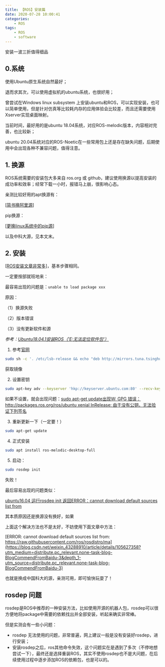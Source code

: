 ```yaml
---
title: 【ROS】安装篇
date: 2020-07-28 10:00:41
categories:
	- ROS
tags:
	- ROS
	- software
---
```


安装一波三折值得细品

## 0.系统

使用Ubuntu原生系统自然最好；

退而求其次，可以使用虚拟机的ubuntu系统，也很好用；

曾尝试在Windows linux subsystem 上安装ubuntu和ROS，可以实现安装，也可以简单使用，但是针对仿真等比较耗内存的应用体验会比较差，而且还需要使用Xserver实现桌面映射。

当前时间，最好用的是ubuntu 18.04系统，对应ROS-melodic版本，内容相对完善，也比较新；

ubuntu 20.04系统对应的ROS-Noetic在一些常用包上还是存在缺失问题，后期使用中会出现各种不兼容问题，值得注意。

<!--more-->

## 1. 换源

ROS系统需要的安装包大多来自 ros.org 或 github，建议使用换源以提高安装的成功率和效率；经常下载一小时，报错马上崩，很影响心态。

亲测比较好用的apt换源有：

[[简书换阿里源](https://www.jianshu.com/p/ad4dc5dbf55e)]

pip换源：

[[更换linux系统中的pip源](https://www.cnblogs.com/g15009428458/p/12323137.html)]

以及中科大源，见本文末。

## 2. 安装

[[ROS安装文章非常多](https://blog.csdn.net/sinat_38284212/article/details/100884644)]，基本步骤相同。

一定要按部就班地来：

最容易出现的问题是：`unable to load package xxx`

原因：

（1）换源失败

（2）版本错误

（3）没有更新软件和源

*参考：[Ubuntu18.04.1安装ROS（'E:无法定位软件包'）](https://blog.csdn.net/sinat_34130812/article/details/81666728)*



1. 参考[官网](http://wiki.ros.org/ROS/Installation/UbuntuMirrors)

```bash
sudo sh -c '. /etc/lsb-release && echo "deb http://mirrors.tuna.tsinghua.edu.cn/ros/ubuntu/ `lsb_release -cs` main" > /etc/apt/sources.list.d/ros-latest.list'
```

获取镜像

2. 设置密钥

```bash
sudo apt-key adv --keyserver 'hkp://keyserver.ubuntu.com:80' --recv-key C1CF6E31E6BADE8868B172B4F42ED6FBAB17C654
```

如果不设置，就会出现问题：[sudo apt-get update出现W: GPG 错误：http://packages.ros.org/ros/ubuntu xenial InRelease: 由于没有公钥，无法验证下列签名](https://blog.csdn.net/wangxue_1231/article/details/92801510)

3. 重新更新一下（一定要！）

```bash
sudo apt-get update
```

4. 正式安装

```bash
sudo apt install ros-melodic-desktop-full
```

5. 启动：

```bash
sudo rosdep init
```

失败！

最后容易出现的问题类似：

[ubuntu16.04 运行rosdep init 返回ERROR：cannot download default sources list from](https://blog.csdn.net/qq_35590091/article/details/100515558)

其本质原因还是换源没有换好，如果

上面这个解决方法也不是太好，不妨使用下面文章中方法：

[ERROR: cannot download default sources list from: https://raw.githubusercontent.com/ros/rosdistro/ma](https://blog.csdn.net/weixin_43288910/article/details/105627358?utm_medium=distribute.pc_relevant.none-task-blog-BlogCommendFromBaidu-3&depth_1-utm_source=distribute.pc_relevant.none-task-blog-BlogCommendFromBaidu-3)

也就是换成中国科大的源，亲测可用，即可愉快玩耍了！

## rosdep 问题

rosdep是ROS中推荐的一种安装方法，比如使用开源的机器人包，rosdep可以很方便地将package中需要的依赖找出并全部安装，听起来确实非常棒。

但是实测会有一些小问题：

- rosdep 无法使用的问题，非常普遍，网上建议一般是没有安装好rosdep，进行安装；
- 安装rosdep之后，ros其他命令失效，这个问题实在是遇到了多次（不停地想尝试一下），最终还是选择重装ROS，其实不使用rosdep也不是大问题，在后续使用过程中逐步添加ROS的依赖包，也是可以的。



